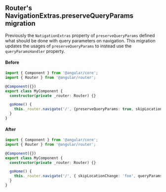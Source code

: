 ## Router's NavigationExtras.preserveQueryParams migration

Previously the `NatigationExtras` property of `preserveQueryParams` defined what should be done with
query parameters on navigation.  This migration updates the usages of `preserveQueryParams` to
instead use the `queryParamsHandler` property.

#### Before
```ts
import { Component } from '@angular/core';
import { Router } from '@angular/router';

@Component({})
export class MyComponent {
  constructor(private _router: Router) {}

  goHome() {
    this._router.navigate('/', {preserveQueryParams: true, skipLocationChange: 'foo'});
  }
}
```

#### After
```ts
import { Component } from '@angular/core';
import { Router } from '@angular/router';

@Component({})
export class MyComponent {
  constructor(private _router: Router) {}

  goHome() {
    this._router.navigate('/', { skipLocationChange: 'foo', queryParamsHandler: 'preserve' });
  }
}
```
